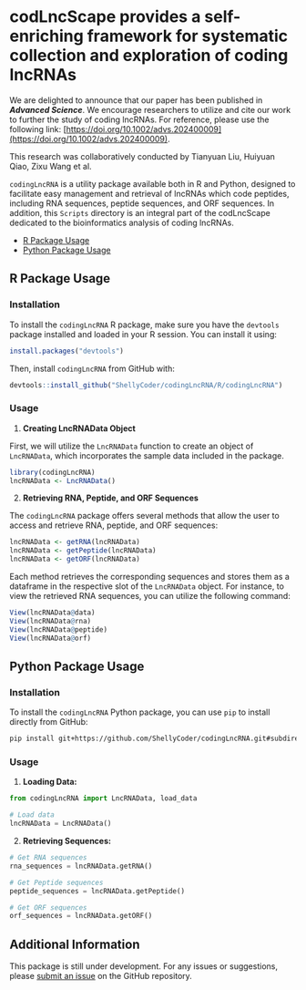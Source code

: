 
# codLncScape provides a self-enriching framework for systematic collection and exploration of coding lncRNAs

We are delighted to announce that our paper has been published in ***Advanced Science***. We encourage researchers to utilize and cite our work to further the study of coding lncRNAs. For reference, please use the following link: [https://doi.org/10.1002/advs.202400009](https://doi.org/10.1002/advs.202400009).

This research was collaboratively conducted by Tianyuan Liu, Huiyuan Qiao, Zixu Wang et al. 

`codingLncRNA` is a utility package available both in R and Python, designed to facilitate easy management and retrieval of lncRNAs which code peptides, including RNA sequences, peptide sequences, and ORF sequences. In addition, this `Scripts` directory is an integral part of the codLncScape dedicated to the bioinformatics analysis of coding lncRNAs. 

- [R Package Usage](#r-package-usage)
- [Python Package Usage](#python-package-usage)

## R Package Usage

### Installation

To install the `codingLncRNA` R package, make sure you have the `devtools` package installed and loaded in your R session. You can install it using:

```r
install.packages("devtools")
```

Then, install `codingLncRNA` from GitHub with:

```r
devtools::install_github("ShellyCoder/codingLncRNA/R/codingLncRNA")
```

### Usage

1. **Creating LncRNAData Object**

First, we will utilize the `LncRNAData` function to create an object of `LncRNAData`, which incorporates the sample data included in the package.

```r
library(codingLncRNA)
lncRNAData <- LncRNAData()
```

2. **Retrieving RNA, Peptide, and ORF Sequences**

The `codingLncRNA` package offers several methods that allow the user to access and retrieve RNA, peptide, and ORF sequences:

```r
lncRNAData <- getRNA(lncRNAData)
lncRNAData <- getPeptide(lncRNAData)
lncRNAData <- getORF(lncRNAData)
```

Each method retrieves the corresponding sequences and stores them as a dataframe in the respective slot of the `LncRNAData` object. For instance, to view the retrieved RNA sequences, you can utilize the following command:

```r
View(lncRNAData@data)
View(lncRNAData@rna)
View(lncRNAData@peptide)
View(lncRNAData@orf)
```

<!-- #### Obtaining Independent Dataset
This package also provides Independent dataset collecting coding-peptide lncRNAs confirmed in the July-October 2023 published literature.
To obtain the Independent data that is incorporated in the `codingLncRNA` package, you can use the `getTestData` function:

```r
testData <- getTestData(lncRNAData)
```
This will return a dataframe containing the Independent data.
-->


## Python Package Usage

### Installation

To install the `codingLncRNA` Python package, you can use `pip` to install directly from GitHub:

```bash
pip install git+https://github.com/ShellyCoder/codingLncRNA.git#subdirectory=python
```

### Usage

1. **Loading Data:**

```python
from codingLncRNA import LncRNAData, load_data

# Load data
lncRNAData = LncRNAData()
```

2. **Retrieving Sequences:**

```python
# Get RNA sequences
rna_sequences = lncRNAData.getRNA()

# Get Peptide sequences
peptide_sequences = lncRNAData.getPeptide()

# Get ORF sequences
orf_sequences = lncRNAData.getORF()
```

<!-- #### 3. **Obtaining Independent Dataset**
This package also provides Independent dataset collecting coding-peptide lncRNAs confirmed in the July-October 2023 published literature.

```python
testData <- lncrna.getTestData()
```
This will return a dataframe containing the Independent data.
-->

## Additional Information

This package is still under development. For any issues or suggestions, please [submit an issue](https://github.com/ShellyCoder/codingLncRNA/issues) on the GitHub repository.
